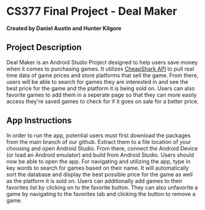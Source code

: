 # CS377 Final Project - Deal Maker
**Created by Daniel Austin and Hunter Kilgore**
## Project Description
Deal Maker is an Android Studio Project designed to help users save money when it comes to purchasing games.
It utilizes [CheapShark API](https://apidocs.cheapshark.com/) to pull real time data of game prices and store platforms that sell the game.
From there, users will be able to search for games they are interested in and see the best price for the game and the platform it is being sold on.
Users can also favorite games to add them in a seperate page so that they can more easily access they're saved games to check for if it goes on sale for a better price.
## App Instructions
In order to run the app, potential users must first download the packages from the main branch of our github. Extract them to a file location of your choosing and open Android Studio.
From there, connect the Android Device (or load an Android emulator) and build from Android Studio. Users should now be able to open the app.
For navigating and utilizing the app, type in key words to search for games based on their name.
It will automatically sort the database and display the best possible price for the game as well as the platform it is sold on.
Users can additionally add games to their favorites list by clicking on to the favorite button. 
They can also unfavorite a game by navigating to the favorites tab and clicking the button to remove a game.
